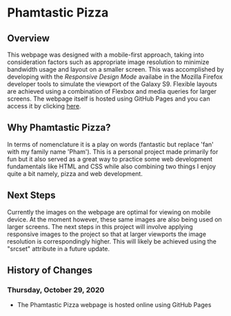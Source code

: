 # Phamtastic Pizza
## Overview
This webpage was designed with a mobile-first approach, taking into consideration factors such as appropriate image resolution to minimize bandwidth usage and layout on a smaller screen.
This was accomplished by developing with the *Responsive Design Mode* availabe in the Mozilla Firefox developer tools to simulate the viewport of the Galaxy S9.
Flexible layouts are achieved using a combination of Flexbox and media queries for larger screens.
The webpage itself is hosted using GitHub Pages and you can access it by clicking [here](https://tonypham04.github.io/).

## Why Phamtastic Pizza?
In terms of nomenclature it is a play on words (fantastic but replace 'fan' with my family name 'Pham').
This is a personal project made primarily for fun but it also served as a great way to practice some web development fundamentals like HTML and CSS while also combining two things I enjoy quite a bit namely,
pizza and web development.

## Next Steps
Currently the images on the webpage are optimal for viewing on mobile device.
At the moment however, these same images are also being used on larger screens.
The next steps in this project will involve applying responsive images to the project so that at larger viewports the image resolution is correspondingly higher.
This will likely be achieved using the "srcset" attribute in a future update.

## History of Changes
### Thursday, October 29, 2020
* The Phamtastic Pizza webpage is hosted online using GitHub Pages